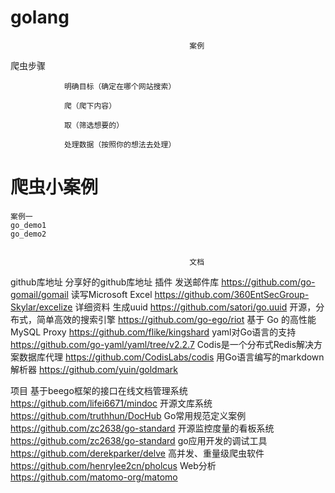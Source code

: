 # golang
                                            案例

 爬虫步骤

                明确目标（确定在哪个网站搜索）

                爬（爬下内容）

                取（筛选想要的）
                    
                处理数据（按照你的想法去处理）



爬虫小案例 
===
    案例一
    go_demo1
    go_demo2


                                            文档

github库地址
 分享好的github库地址
插件
发送邮件库 https://github.com/go-gomail/gomail
读写Microsoft Excel https://github.com/360EntSecGroup-Skylar/excelize 详细资料
生成uuid https://github.com/satori/go.uuid
开源，分布式，简单高效的搜索引擎 https://github.com/go-ego/riot
基于 Go 的高性能 MySQL Proxy https://github.com/flike/kingshard
yaml对Go语言的支持 https://github.com/go-yaml/yaml/tree/v2.2.7
Codis是一个分布式Redis解决方案数据库代理 https://github.com/CodisLabs/codis
用Go语言编写的markdown解析器 https://github.com/yuin/goldmark

项目
基于beego框架的接口在线文档管理系统 https://github.com/lifei6671/mindoc
开源文库系统 https://github.com/truthhun/DocHub
Go常用规范定义案例 https://github.com/zc2638/go-standard
开源监控度量的看板系统 https://github.com/zc2638/go-standard
go应用开发的调试工具 https://github.com/derekparker/delve
高并发、重量级爬虫软件 https://github.com/henrylee2cn/pholcus
Web分析 https://github.com/matomo-org/matomo